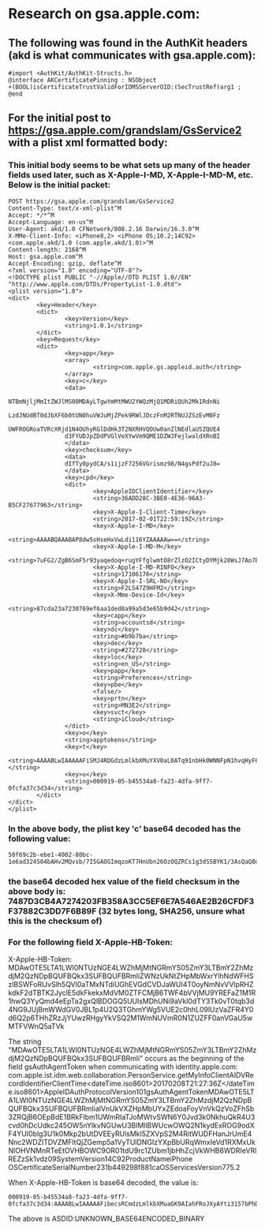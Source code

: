 # Research on gsa.apple.com:

## The following was found in the AuthKit headers (akd is what communicates with gsa.apple.com):
	#import <AuthKit/AuthKit-Structs.h>
	@interface AKCertificatePinning : NSObject
	+(BOOL)isCertificateTrustValidForIDMSServerOID:(SecTrustRef)arg1 ;
	@end

## For the initial post to https://gsa.apple.com/grandslam/GsService2 with a plist xml formatted body:

### This initial body seems to be what sets up many of the header fields used later, such as X-Apple-I-MD, X-Apple-I-MD-M, etc. Below is the initial packet:

	POST https://gsa.apple.com/grandslam/GsService2
	Content-Type: text/x-xml-plist^M
	Accept: */*^M
	Accept-Language: en-us^M
	User-Agent: akd/1.0 CFNetwork/808.2.16 Darwin/16.3.0^M
	X-MMe-Client-Info: <iPhone8,2> <iPhone OS;10.2;14C92> <com.apple.akd/1.0 (com.apple.akd/1.0)>^M
	Content-length: 2168^M
	Host: gsa.apple.com^M
	Accept-Encoding: gzip, deflate^M
	<?xml version="1.0" encoding="UTF-8"?>
	<!DOCTYPE plist PUBLIC "-//Apple//DTD PLIST 1.0//EN" "http://www.apple.com/DTDs/PropertyList-1.0.dtd">
	<plist version="1.0">
	<dict>
			<key>Header</key>
			<dict>
					<key>Version</key>
					<string>1.0.1</string>
			</dict>
			<key>Request</key>
			<dict>
					<key>app</key>
					<array>
							<string>com.apple.gs.appleid.auth</string>
					</array>
					<key>c</key>
					<data>
					NTBmNjljMmItZWJlMS00MDAyLTgwYmMtMWU2YWQzMjQ1MDRiQUh2Mk1RdnNi
					LzdJNUdBT0dJbXF6b0tUN0huVWJuMjZPek9RWlJDczFnM2RTNUJZSzEvM0Fz
					UWFROGRoaTVRcXRjd1N4OUhyRGlDdHk3T2NXRHVQOUw0anZlNEdlaU5ZQUE4
					d3FYUDJpZDdPVGlVeXYwVm9QME1DZWJFejlwaldXRnBI
					</data>
					<key>checksum</key>
					<data>
					dIfTy0pydCA/s1ijzF7256VGrismz98/N4gsPdf2uJ8=
					</data>
					<key>cpd</key>
					<dict>
							<key>AppleIDClientIdentifier</key>
							<string>36ADD28C-3BE0-4E36-96A3-B5CF27677963</string>
							<key>X-Apple-I-Client-Time</key>
							<string>2017-02-01T22:59:19Z</string>
							<key>X-Apple-I-MD</key>
							<string>AAAABQAAABAP8dw5sHseHxVwLdi116YZAAAAAw==</string>
							<key>X-Apple-I-MD-M</key>
							<string>7uFG2/ZgB6SmF5r93yaqedoq+rugYFfglwmtO8rZlzO2ICtyDYMjk28WsJ7Ao7BMiPcwfupM8nF8zW87</string>
							<key>X-Apple-I-MD-RINFO</key>
							<string>17106176</string>
							<key>X-Apple-I-SRL-NO</key>
							<string>F2LS47Z9HFM2</string>
							<key>X-Mme-Device-Id</key>
							<string>87cda23a7230769ef6aa1ded8a99a5d3e65b9d42</string>
							<key>capp</key>
							<string>accountsd</string>
							<key>dc</key>
							<string>#b9b7ba</string>
							<key>dec</key>
							<string>#272728</string>
							<key>loc</key>
							<string>en_US</string>
							<key>papp</key>
							<string>Preferences</string>
							<key>pbe</key>
							<false/>
							<key>prtn</key>
							<string>MN3E2</string>
							<key>svct</key>
							<string>iCloud</string>
					</dict>
					<key>o</key>
					<string>apptokens</string>
					<key>t</key>
					<string>AAAABLwIAAAAAFiSMJ4RDGdzLmlkbXMuYXV0aL0ATq91nbHk0WNNFpN1hvqHyF6Jbx/q+sIVamHTN50CGOX4gBAaljQMu7iP4O93xsavh+D0+OL8NX/7XN7j3iJFxIxkO+9KvRxBFhVjYQeK+OpRwI3BU14+ddrUpmPiIo4NEk1hLInsfTaVT3NxLiIYjNhTYcqhfNPsNKY684CUYnItNJiQ+rM9jRovG49nZiITauJnWB0ftvNWWXUgMLXv9yw9oCU=</string>
					<key>u</key>
					<string>000919-05-b45534a8-fa23-4dfa-9ff7-0fcfa37c3d34</string>
			</dict>
	</dict>
	</plist>

### In the above body, the plist key 'c' base64 decoded has the following value:
	50f69c2b-ebe1-4002-80bc-1e6ad324504bAHv2MQvsb/7I5GAOGImqzoKT7HnUbn26OzOQZRCs1g3dS5BYK1/3AsQaQ8dhi5QqtcwSx9HrDiCty7OcWDuP9L4jve4GeiNYAA8wqXP2id7OTiUyv0VoP0MCebEz9pjWWFpH

### the base64 decoded hex value of the field checksum in the above body is: 7487D3CB4A7274203FB358A3CC5EF6E7A546AE2B26CFDF3F37882C3DD7F6B89F (32 bytes long, SHA256, unsure what this is the checksum of) 

### For the following field X-Apple-HB-Token:

X-Apple-HB-Token: MDAwOTE5LTA1LWI0NTUzNGE4LWZhMjMtNGRmYS05ZmY3LTBmY2ZhMzdjM2QzNDpBQUFBQkx3SUFBQUFBRmliZWNzUkNtZHpMbWxrYlhNdWFHSzlBSWFoRlJvSlh5QVl0aTMxNTdiUGhEVGdCVDJaWUI4T0oyNmNvVVlpRHZkdkF2dTBTK2JyclE5dkFkekxMdVM0ZTFCMjB6TWF4bVVjMU9YREFaZ1M1R1hwQ3YyQmd4eEpTa2gxQlBDOGQ5UUlsMDhUNi9aVkl0dTY3Tk0vT0tqb3d4NG9JUjBmWWdGV0JBL1p4U2Q3TGhmYWg5VUE2c0hhL09lUzVaZFR4Y0d6Q2p6THhZRzJjYUwzRHgyYkVSQ2M1WmNUVmR0N1ZUZFF0anVGaU5wMTFVWnQ5aTVk

The string "MDAwOTE5LTA1LWI0NTUzNGE4LWZhMjMtNGRmYS05ZmY3LTBmY2ZhMzdjM2QzNDpBQUFBQkx3SUFBQUFBRmli" occurs as the beginning of the field gsAuthAgentToken when communicating with identity.apple.com:
	<?xml version="1.0"?><methodCall><methodName>com.apple.ist.idm.web.collaboration.PersonService.getMyInfo</methodName><params><param><value><struct><member><name>ClientAIDVRecordIdentifier</name><value><string></string></value></member><member><name>ClientTime</name><value><dateTime.iso8601>20170208T21:27:36Z</dateTime.iso8601></value></member><member><name>AppleIDAuthProtocolVersion</name><value><i4>101</i4></value></member><member><name>gsAuthAgentToken</name><value><string>MDAwOTE5LTA1LWI0NTUzNGE4LWZhMjMtNGRmYS05ZmY3LTBmY2ZhMzdjM2QzNDpBQUFBQkx3SUFBQUFBRmlialVnUkVXZHpMbUYxZEdoaFoyVnVkQzVoZFhSb3ZRQjB6OEpBdE1BRkFlbm1UWmRIaTJoMWtvSWN6Y0Jvd3k0NkhuQkR4U3cvd0hDcUdkc245OW5nYlkvNGUwU3BlMllBWUcwOWQ2N1kydExROG9odXF4YUI0blg3U1k0Mkp2bUtDVEEyRUlsMkl5ZXVpS2M4RitWUDFHanJrUmE4Nnc2WDZlTDVZMFltQjZGemp5a1VyTUlDNGIzYXpBbURqWmxIeVd1RXMxUkNlOHVNMnRTeEtOVHBOWC9OR01tdU9rc1ZUbm1jbHhZcjVkWHB6WDRIeVRlREZzSk1vdz09</string></value></member><member><name>SystemVersion</name><value><string>14C92</string></value></member><member><name>ProductName</name><value><string>iPhone OS</string></value></member><member><name>CertificateSerialNumber</name><value><string>231b449298f881ca</string></value></member><member><name>OSServicesVersion</name><value><string>775.2</string></value></member></struct></value></param></params></methodCall>

When X-Apple-HB-Token is base64 decoded, the value is:

	000919-05-b45534a8-fa23-4dfa-9ff7-0fcfa37c3d34:AAAABLwIAAAAAFibecsRCmdzLmlkbXMuaGK9AIahFRoJXyAYti3157bPhDTgBT2ZYB8OJ26coUYiDvdvAvu0S+brrQ9vAdzLLuS4e1B20zMaxmUc1OXDAZgS5GXpCv2BgxxJSkh1BPC8d9QIl08T6/ZVItu67NM/OKjowx4oIR0fYgFWBA/ZxSd7Lhfah9UA6sHa/OeS5ZdTxcGzCjzLxYG2caL3Dx2bERCc5ZcTVdt7VTdQtjuFiNp11UZt9i5d

The above is ASDID:UNKNOWN\_BASE64ENCODED\_BINARY
